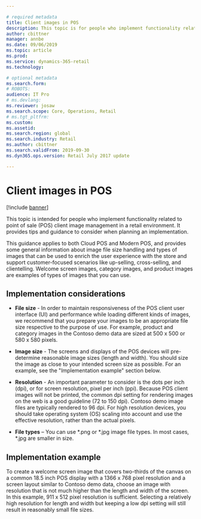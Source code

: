 ```yaml
---

# required metadata
title: Client images in POS
description: This topic is for people who implement functionality related to POS client image management in a retail environment. It provides implementation tips and guidance to consider when planning an implementation.
author: cbittner
manager: annbe
ms.date: 09/06/2019
ms.topic: article
ms.prod: 
ms.service: dynamics-365-retail
ms.technology: 

# optional metadata
ms.search.form: 
# ROBOTS: 
audience: IT Pro
# ms.devlang: 
ms.reviewer: josaw
ms.search.scope: Core, Operations, Retail
# ms.tgt_pltfrm: 
ms.custom: 
ms.assetid: 
ms.search.region: global
ms.search.industry: Retail
ms.author: cbittner
ms.search.validFrom: 2019-09-30
ms.dyn365.ops.version: Retail July 2017 update

---
```




# Client images in POS

[!include [banner](includes/banner.md)]

This topic is intended for people who implement functionality related to point of sale (POS) client image management in a retail environment. It provides tips and guidance to consider when planning an implementation.

This guidance applies to both Cloud POS and Modern POS, and provides some general information about image file size handling and types of images that can be used to enrich the user experience with the store and support customer-focused scenarios like up-selling, cross-selling, and clientelling. Welcome screen images, category images, and product images are examples of types of images that you can use.

## Implementation considerations

- **File size** - In order to maintain responsiveness of the POS client user interface (UI) and performance while loading different kinds of images, we recommend that you prepare your images to be an appropriate file size respective to the purpose of use. For example, product and category images in the Contoso demo data are sized at 500 x 500 or 580 x 580 pixels.

- **Image size** - The screens and displays of the POS devices will pre-determine reasonable image sizes (length and width). You should size the image as close to your intended screen size as possible. For an example, see the "Implementation example" section below.

- **Resolution** - An important parameter to consider is the dots per inch (dpi), or for screen resolution, pixel per inch (ppi). Because POS client images will not be printed, the common dpi setting for rendering images on the web is a good guideline (72 to 150 dpi). Contoso demo image files are typically rendered to 96 dpi. For high resolution devices, you should take operating system (OS) scaling into account and use the effective resolution, rather than the actual pixels.

- **File types** – You can use \*.png or \*.jpg image file types. In most cases, \*.jpg are smaller in size.

## Implementation example 
To create a welcome screen image that covers two-thirds of the canvas on a common 18.5 inch POS display with a 1366 x 768 pixel resolution and a screen layout similar to Contoso demo data, choose an image with resolution that is not much higher than the length and width of the screen. In this example, 911 x 512 pixel resolution is sufficient. Selecting a relatively high resolution for length and width but keeping a low dpi setting will still result in reasonably small file sizes.
